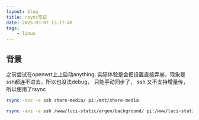 ```yaml
---
layout: blog
title: rsync笔记
date: 2025-03-07 13:17:48
tags:
    - linux
---
```



## 背景

之前尝试在openwrt上上启动anything, 实际体验是会把设置直接弄崩，现象是ssh都连不进去，所以也没法debug， 只能手动同步了， ssh 又不支持增量传，所以使用了rsync

```bash
rsync -avz -e ssh share-media/ pi:/mnt/share-media
```

```bash
rsync -avz -e ssh /www/luci-static/argon/background/ pi:/www/luci-static/argon/background/
```